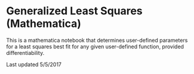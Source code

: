 # Generalized Least Squares (Mathematica)



This is a mathematica notebook that determines user-defined parameters for a least squares best fit for any given user-defined function, provided differentiability. 

Last updated 5/5/2017